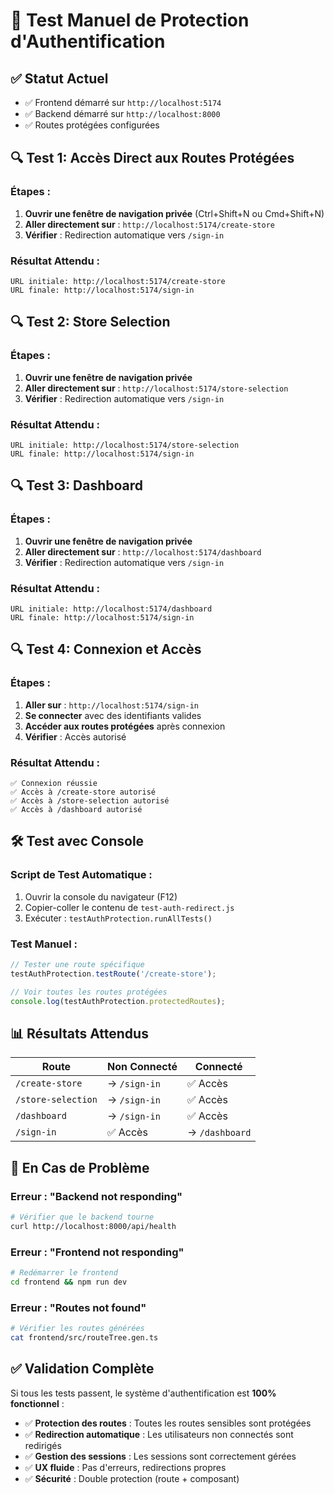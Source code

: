 # 🧪 Test Manuel de Protection d'Authentification

## ✅ **Statut Actuel**
- ✅ Frontend démarré sur `http://localhost:5174`
- ✅ Backend démarré sur `http://localhost:8000`
- ✅ Routes protégées configurées

## 🔍 **Test 1: Accès Direct aux Routes Protégées**

### **Étapes :**
1. **Ouvrir une fenêtre de navigation privée** (Ctrl+Shift+N ou Cmd+Shift+N)
2. **Aller directement sur** : `http://localhost:5174/create-store`
3. **Vérifier** : Redirection automatique vers `/sign-in`

### **Résultat Attendu :**
```
URL initiale: http://localhost:5174/create-store
URL finale: http://localhost:5174/sign-in
```

## 🔍 **Test 2: Store Selection**

### **Étapes :**
1. **Ouvrir une fenêtre de navigation privée**
2. **Aller directement sur** : `http://localhost:5174/store-selection`
3. **Vérifier** : Redirection automatique vers `/sign-in`

### **Résultat Attendu :**
```
URL initiale: http://localhost:5174/store-selection
URL finale: http://localhost:5174/sign-in
```

## 🔍 **Test 3: Dashboard**

### **Étapes :**
1. **Ouvrir une fenêtre de navigation privée**
2. **Aller directement sur** : `http://localhost:5174/dashboard`
3. **Vérifier** : Redirection automatique vers `/sign-in`

### **Résultat Attendu :**
```
URL initiale: http://localhost:5174/dashboard
URL finale: http://localhost:5174/sign-in
```

## 🔍 **Test 4: Connexion et Accès**

### **Étapes :**
1. **Aller sur** : `http://localhost:5174/sign-in`
2. **Se connecter** avec des identifiants valides
3. **Accéder aux routes protégées** après connexion
4. **Vérifier** : Accès autorisé

### **Résultat Attendu :**
```
✅ Connexion réussie
✅ Accès à /create-store autorisé
✅ Accès à /store-selection autorisé
✅ Accès à /dashboard autorisé
```

## 🛠️ **Test avec Console**

### **Script de Test Automatique :**
1. Ouvrir la console du navigateur (F12)
2. Copier-coller le contenu de `test-auth-redirect.js`
3. Exécuter : `testAuthProtection.runAllTests()`

### **Test Manuel :**
```javascript
// Tester une route spécifique
testAuthProtection.testRoute('/create-store');

// Voir toutes les routes protégées
console.log(testAuthProtection.protectedRoutes);
```

## 📊 **Résultats Attendus**

| Route | Non Connecté | Connecté |
|-------|--------------|----------|
| `/create-store` | → `/sign-in` | ✅ Accès |
| `/store-selection` | → `/sign-in` | ✅ Accès |
| `/dashboard` | → `/sign-in` | ✅ Accès |
| `/sign-in` | ✅ Accès | → `/dashboard` |

## 🚨 **En Cas de Problème**

### **Erreur : "Backend not responding"**
```bash
# Vérifier que le backend tourne
curl http://localhost:8000/api/health
```

### **Erreur : "Frontend not responding"**
```bash
# Redémarrer le frontend
cd frontend && npm run dev
```

### **Erreur : "Routes not found"**
```bash
# Vérifier les routes générées
cat frontend/src/routeTree.gen.ts
```

## ✅ **Validation Complète**

Si tous les tests passent, le système d'authentification est **100% fonctionnel** :

- ✅ **Protection des routes** : Toutes les routes sensibles sont protégées
- ✅ **Redirection automatique** : Les utilisateurs non connectés sont redirigés
- ✅ **Gestion des sessions** : Les sessions sont correctement gérées
- ✅ **UX fluide** : Pas d'erreurs, redirections propres
- ✅ **Sécurité** : Double protection (route + composant)
